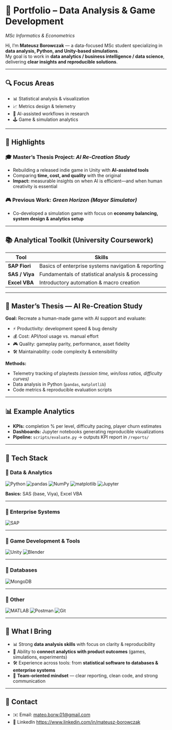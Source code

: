 # 🎯 Portfolio – Data Analysis & Game Development  
*MSc Informatics & Econometrics*  

Hi, I’m **Mateusz Borowczak** — a data-focused MSc student specializing in **data analysis, Python, and Unity-based simulations**.  
My goal is to work in **data analytics / business intelligence / data science**, delivering **clear insights and reproducible solutions**.  

---

## 🔍 Focus Areas
- 📊 Statistical analysis & visualization  
- 📈 Metrics design & telemetry  
- 🤖 AI-assisted workflows in research  
- 🕹️ Game & simulation analytics  

---

## 🔑 Highlights  

### 🎓 Master’s Thesis Project: *AI Re-Creation Study*  
- Rebuilding a released indie game in Unity with **AI-assisted tools**  
- Comparing **time, cost, and quality** with the original  
- **Impact:** measurable insights on when AI is efficient—and when human creativity is essential  

### 🎮 Previous Work: *Green Horizon (Mayor Simulator)*  
- Co-developed a simulation game with focus on **economy balancing, system design & analytics setup**  

---

## 📚 Analytical Toolkit (University Coursework)  

| Tool            | Skills |
|-----------------|----------------------------------------------------|
| **SAP Fiori**   | Basics of enterprise systems navigation & reporting |
| **SAS / Viya**  | Fundamentals of statistical analysis & processing   |
| **Excel VBA**   | Introductory automation & macro creation            |

---

## 🧪 Master’s Thesis — AI Re-Creation Study  

**Goal:** Recreate a human-made game with AI support and evaluate:  
- ⚡ Productivity: development speed & bug density  
- 💰 Cost: API/tool usage vs. manual effort  
- 🎮 Quality: gameplay parity, performance, asset fidelity  
- 🛠️ Maintainability: code complexity & extensibility  

**Methods:**  
- Telemetry tracking of playtests *(session time, win/loss ratios, difficulty curves)*  
- Data analysis in Python (`pandas`, `matplotlib`)  
- Code metrics & reproducible evaluation scripts  

---

## 📊 Example Analytics  
- **KPIs:** completion % per level, difficulty pacing, player churn estimates  
- **Dashboards:** Jupyter notebooks generating reproducible visualizations  
- **Pipeline:** `scripts/evaluate.py` → outputs KPI report in `/reports/`  

---

## 🧰 Tech Stack  

### 🔹 Data & Analytics  
![Python](https://img.shields.io/badge/Python-3776AB?style=flat&logo=python&logoColor=white)
![pandas](https://img.shields.io/badge/pandas-150458?style=flat&logo=pandas&logoColor=white)
![NumPy](https://img.shields.io/badge/NumPy-013243?style=flat&logo=numpy&logoColor=white)
![matplotlib](https://img.shields.io/badge/matplotlib-003B57?style=flat&logo=plotly&logoColor=white)
![Jupyter](https://img.shields.io/badge/Jupyter-F37626?style=flat&logo=jupyter&logoColor=white)  

**Basics:** SAS (base, Viya), Excel VBA  

---

### 🔹 Enterprise Systems  
![SAP](https://img.shields.io/badge/SAP-F0AB00?style=flat&logo=sap&logoColor=white)  

---

### 🔹 Game Development & Tools  
![Unity](https://img.shields.io/badge/Unity-000000?style=flat&logo=unity&logoColor=white)
![Blender](https://img.shields.io/badge/Blender-F5792A?style=flat&logo=blender&logoColor=white)  

---

### 🔹 Databases  
![MongoDB](https://img.shields.io/badge/MongoDB-47A248?style=flat&logo=mongodb&logoColor=white)  

---

### 🔹 Other  
![MATLAB](https://img.shields.io/badge/MATLAB-0076A8?style=flat&logo=mathworks&logoColor=white)
![Postman](https://img.shields.io/badge/Postman-FF6C37?style=flat&logo=postman&logoColor=white)
![Git](https://img.shields.io/badge/Git-F05032?style=flat&logo=git&logoColor=white)  

---

## 🤝 What I Bring  
- 📊 Strong **data analysis skills** with focus on clarity & reproducibility  
- 🔗 Ability to **connect analytics with product outcomes** (games, simulations, experiments)  
- 🛠️ Experience across tools: from **statistical software to databases & enterprise systems**  
- 👥 **Team-oriented mindset** — clear reporting, clean code, and strong communication  

---

## 📩 Contact  
- ✉️ Email: mateo.borw.01@gmail.com  
- 🔗 LinkedIn https://www.linkedin.com/in/mateusz-borowczak
